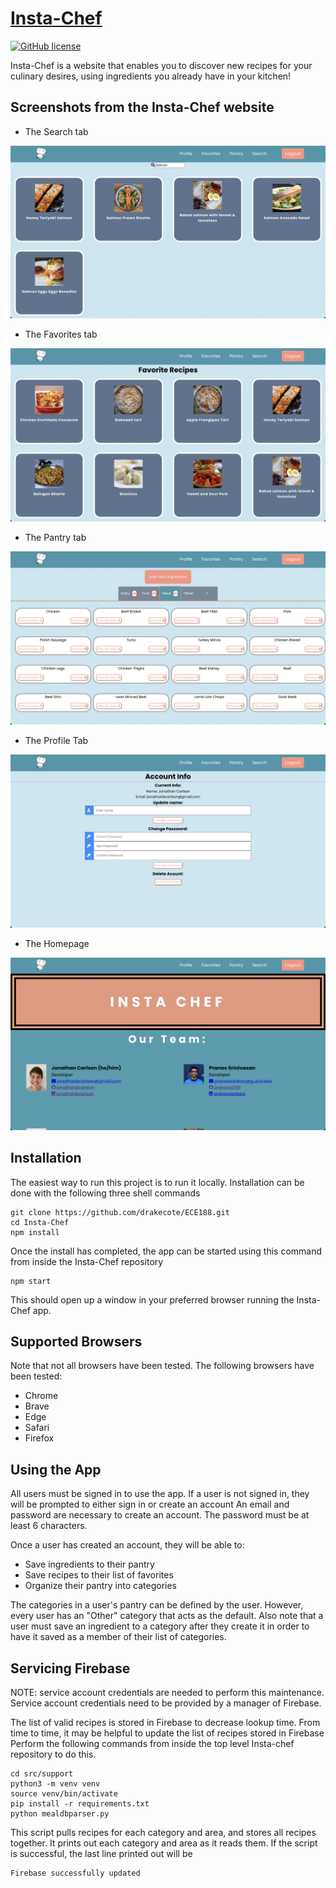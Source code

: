 # [Insta-Chef](http://insta-chef-ba8dc.web.app/) 

[![GitHub license](https://img.shields.io/badge/license-MIT-blue.svg)](https://github.com/pranavs2001/Insta-Chef/blob/main/LICENSE)

Insta-Chef is a website that enables you to discover new recipes for your culinary desires, using ingredients you already have in your kitchen!
## Screenshots from the Insta-Chef website
- The Search tab

![Search tab](assets/Search.png)
- The Favorites tab

![Favorites tab](assets/Favorites.png)
- The Pantry tab

![Pantry tab](assets/Pantry.png)
- The Profile Tab

![Profile tab](assets/Profile.png)
- The Homepage

![Homepage tab](assets/Homepage.png)
## Installation 
The easiest way to run this project is to run it locally. 
Installation can be done with the following three shell commands
```
git clone https://github.com/drakecote/ECE188.git
cd Insta-Chef
npm install
```
Once the install has completed, the app can be started using this command from inside the 
Insta-Chef repository
```
npm start
```
This should open up a window in your preferred browser running the Insta-Chef app.

## Supported Browsers
Note that not all browsers have been tested. 
The following browsers have been tested:
- Chrome
- Brave
- Edge
- Safari
- Firefox

## Using the App
All users must be signed in to use the app. 
If a user is not signed in, they will be prompted to either sign in or create an account
An email and password are necessary to create an account. The password must be at least 6 characters.

Once a user has created an account, they will be able to:
- Save ingredients to their pantry
- Save recipes to their list of favorites
- Organize their pantry into categories

The categories in a user's pantry can be defined by the user. 
However, every user has an "Other" category that acts as the default.
Also note that a user must save an ingredient to a category after they create it 
in order to have it saved as a member of their list of categories.

## Servicing Firebase
NOTE: service account credentials are needed to perform this maintenance.
Service account credentials need to be provided by a manager of Firebase.

The list of valid recipes is stored in Firebase to decrease lookup time.
From time to time, it may be helpful to update the list of recipes stored in Firebase
Perform the following commands from inside the top level Insta-chef repository to do this.
```
cd src/support
python3 -m venv venv
source venv/bin/activate
pip install -r requirements.txt
python mealdbparser.py
```
This script pulls recipes for each category and area, and stores all recipes together.
It prints out each category and area as it reads them.
If the script is successful, the last line printed out will be 
```
Firebase successfully updated
```
